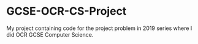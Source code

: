 # GCSE-OCR-CS-Project
My project containing code for the project problem in 2019 series where I did OCR GCSE Computer Science.
